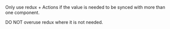 Only use redux + Actions if the value is needed to be synced with more than one component.

DO NOT overuse redux where it is not needed.
